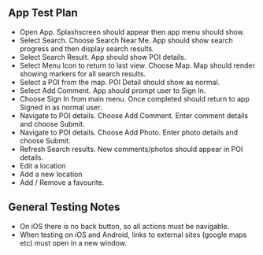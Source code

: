 App Test Plan
------------------------

- Open App. Splashscreen should appear then app menu should show.
- Select Search. Choose Search Near Me. App should show search progress and then display search results.
- Select Search Result. App should show POI details.
- Select Menu Icon to return to last view. Choose Map. Map should render showing markers for all search results.
- Select a POI from the map. POI Detail should show as normal.
- Select Add Comment. App should prompt user to Sign In.
- Choose Sign In from main menu. Once completed should return to app Signed in as normal user.
- Navigate to POI details. Choose Add Comment. Enter comment details and choose Submit.
- Navigate to POI details. Choose Add Photo. Enter photo details and choose Submit.
- Refresh Search results. New comments/photos should appear in POI details.
- Edit a location
- Add a new location
- Add / Remove a favourite.

General Testing Notes
------------------------
- On iOS there is no back button, so all actions must be navigable.
- When testing on iOS and Android, links to external sites (google maps etc) must open in a new window.